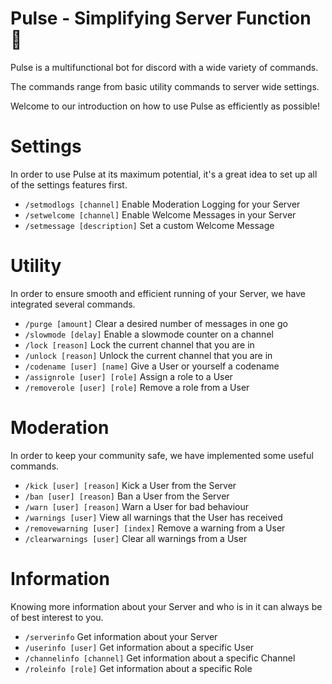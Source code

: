 # Pulse - Simplifying Server Function 📘
Pulse is a multifunctional bot for discord with a wide variety of commands.

The commands range from basic utility commands to server wide settings.

Welcome to our introduction on how to use Pulse as efficiently as possible!

# Settings
In order to use Pulse at its maximum potential, it's a great idea to set up all of the settings features first.
- `/setmodlogs [channel]` Enable Moderation Logging for your Server
- `/setwelcome [channel]` Enable Welcome Messages in your Server
- `/setmessage [description]` Set a custom Welcome Message

# Utility
In order to ensure smooth and efficient running of your Server, we have integrated several commands.
- `/purge [amount]` Clear a  desired number of messages in one go
- `/slowmode [delay]` Enable a slowmode counter on a channel
- `/lock [reason]` Lock the current channel that you are in
- `/unlock [reason]` Unlock the current channel that you are in
- `/codename [user] [name]` Give a User or yourself a codename
- `/assignrole [user] [role]` Assign a role to a User
- `/removerole [user] [role]` Remove a role from a User

# Moderation
In order to keep your community safe, we have implemented some useful commands.
- `/kick [user] [reason]` Kick a User from the Server
- `/ban [user] [reason]` Ban a User from the Server
- `/warn [user] [reason]` Warn a User for bad behaviour
- `/warnings [user]` View all warnings that the User has received
- `/removewarning [user] [index]` Remove a warning from a User
- `/clearwarnings [user]` Clear all warnings from a User

# Information
Knowing more information about your Server and who is in it can always be of best interest to you.
- `/serverinfo` Get information about your Server
- `/userinfo [user]` Get information about a specific User
- `/channelinfo [channel]` Get information about a specific Channel
- `/roleinfo [role]` Get information about a specific Role

